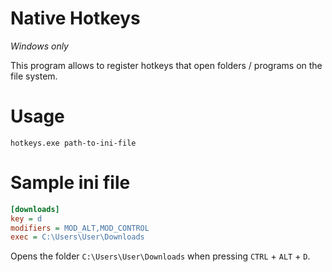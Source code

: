 # Native Hotkeys
_Windows only_

This program allows to register hotkeys that open folders / programs on the file system.

# Usage
```cli
hotkeys.exe path-to-ini-file
```

# Sample ini file
```ini
[downloads]
key = d
modifiers = MOD_ALT,MOD_CONTROL
exec = C:\Users\User\Downloads
```

Opens the folder `C:\Users\User\Downloads` when pressing `CTRL` + `ALT` + `D`.